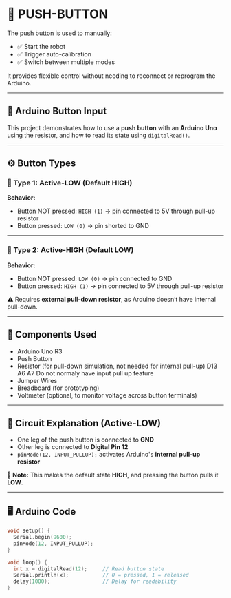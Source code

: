 # 🔘 PUSH-BUTTON

The push button is used to manually:
- ✅ Start the robot  
- ✅ Trigger auto-calibration  
- ✅ Switch between multiple modes  

It provides flexible control without needing to reconnect or reprogram the Arduino.

---

## 🚀 Arduino Button Input

This project demonstrates how to use a **push button** with an **Arduino Uno** using the resistor, and how to read its state using `digitalRead()`.

---

## ⚙️ Button Types

### 🔹 Type 1: Active-LOW (Default HIGH)

**Behavior:**
- Button NOT pressed: `HIGH (1)` → pin connected to 5V through pull-up resistor  
- Button pressed: `LOW (0)` → pin shorted to GND  

---

### 🔹 Type 2: Active-HIGH (Default LOW)

**Behavior:**
- Button NOT pressed: `LOW (0)` → pin connected to GND  
- Button pressed: `HIGH (1)` → pin connected to 5V through pull-up resistor  

⚠️ Requires **external pull-down resistor**, as Arduino doesn’t have internal pull-down.

---

## 🧰 Components Used

- Arduino Uno R3  
- Push Button  
- Resistor (for pull-down simulation, not needed for internal pull-up)  D13 A6 A7 Do not normaly have input pull up feature
- Jumper Wires  
- Breadboard (for prototyping)  
- Voltmeter (optional, to monitor voltage across button terminals)

---

## 🔌 Circuit Explanation (Active-LOW)

- One leg of the push button is connected to **GND**
- Other leg is connected to **Digital Pin 12**
- `pinMode(12, INPUT_PULLUP);` activates Arduino's **internal pull-up resistor**

**🧠 Note:** This makes the default state **HIGH**, and pressing the button pulls it **LOW**.

---

## 🖥️ Arduino Code

```cpp
void setup() {
  Serial.begin(9600);
  pinMode(12, INPUT_PULLUP);
}

void loop() {
  int x = digitalRead(12);     // Read button state
  Serial.println(x);           // 0 = pressed, 1 = released
  delay(1000);                 // Delay for readability
}
